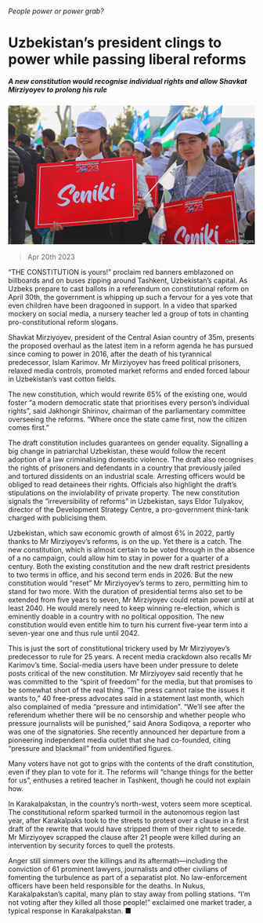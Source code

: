 ###### People power or power grab?

# Uzbekistan’s president clings to power while passing liberal reforms 

##### A new constitution would recognise individual rights and allow Shavkat Mirziyoyev to prolong his rule 

![image](images/20230422_ASP001.jpg) 

> Apr 20th 2023 

“THE CONSTITUTION is yours!” proclaim red banners emblazoned on billboards and on buses zipping around Tashkent, Uzbekistan’s capital. As Uzbeks prepare to cast ballots in a referendum on constitutional reform on April 30th, the government is whipping up such a fervour for a yes vote that even children have been dragooned in support. In a video that sparked mockery on social media, a nursery teacher led a group of tots in chanting pro-constitutional reform slogans.

Shavkat Mirziyoyev, president of the Central Asian country of 35m, presents the proposed overhaul as the latest item in a reform agenda he has pursued since coming to power in 2016, after the death of his tyrannical predecessor, Islam Karimov. Mr Mirziyoyev has freed political prisoners, relaxed media controls, promoted market reforms and ended forced labour in Uzbekistan’s vast cotton fields.

The new constitution, which would rewrite 65% of the existing one, would foster “a modern democratic state that prioritises every person’s individual rights”, said Jakhongir Shirinov, chairman of the parliamentary committee overseeing the reforms. “Where once the state came first, now the citizen comes first.”

The draft constitution includes guarantees on gender equality. Signalling a big change in patriarchal Uzbekistan, these would follow the recent adoption of a law criminalising domestic violence. The draft also recognises the rights of prisoners and defendants in a country that previously jailed and tortured dissidents on an industrial scale. Arresting officers would be obliged to read detainees their rights. Officials also highlight the draft’s stipulations on the inviolability of private property. The new constitution signals the “irreversibility of reforms” in Uzbekistan, says Eldor Tulyakov, director of the Development Strategy Centre, a pro-government think-tank charged with publicising them.

Uzbekistan, which saw economic growth of almost 6% in 2022, partly thanks to Mr Mirziyoyev’s reforms, is on the up. Yet there is a catch. The new constitution, which is almost certain to be voted through in the absence of a no campaign, could allow him to stay in power for a quarter of a century. Both the existing constitution and the new draft restrict presidents to two terms in office, and his second term ends in 2026. But the new constitution would “reset” Mr Mirziyoyev’s terms to zero, permitting him to stand for two more. With the duration of presidential terms also set to be extended from five years to seven, Mr Mirziyoyev could retain power until at least 2040. He would merely need to keep winning re-election, which is eminently doable in a country with no political opposition. The new constitution would even entitle him to turn his current five-year term into a seven-year one and thus rule until 2042.

This is just the sort of constitutional trickery used by Mr Mirziyoyev’s predecessor to rule for 25 years. A recent media crackdown also recalls Mr Karimov’s time. Social-media users have been under pressure to delete posts critical of the new constitution. Mr Mirziyoyev said recently that he was committed to the “spirit of freedom” for the media, but that promises to be somewhat short of the real thing. “The press cannot raise the issues it wants to,” 40 free-press advocates said in a statement last month, which also complained of media “pressure and intimidation”. “We’ll see after the referendum whether there will be no censorship and whether people who pressure journalists will be punished,” said Anora Sodiqova, a reporter who was one of the signatories. She recently announced her departure from a pioneering independent media outlet that she had co-founded, citing “pressure and blackmail” from unidentified figures.

Many voters have not got to grips with the contents of the draft constitution, even if they plan to vote for it. The reforms will “change things for the better for us”, enthuses a retired teacher in Tashkent, though he could not explain how.

In Karakalpakstan, in the country’s north-west, voters seem more sceptical. The constitutional reform sparked turmoil in the autonomous region last year, after Karakalpaks took to the streets to protest over a clause in a first draft of the rewrite that would have stripped them of their right to secede. Mr Mirziyoyev scrapped the clause after 21 people were killed during an intervention by security forces to quell the protests.

Anger still simmers over the killings and its aftermath—including the conviction of 61 prominent lawyers, journalists and other civilians of fomenting the turbulence as part of a separatist plot. No law-enforcement officers have been held responsible for the deaths. In Nukus, Karakalpakstan’s capital, many plan to stay away from polling stations. “I’m not voting after they killed all those people!” exclaimed one market trader, a typical response in Karakalpakstan. ■

